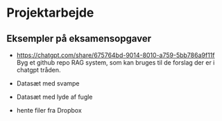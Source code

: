 # Projektarbejde

## Eksempler på eksamensopgaver

* https://chatgpt.com/share/675764bd-9014-8010-a759-5bb786a9f11f
Byg et github repo RAG system, som kan bruges til de forslag der er i chatgpt tråden.

* Datasæt med svampe

* Datasæt med lyde af fugle

* hente filer fra Dropbox